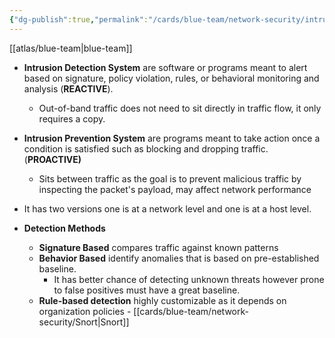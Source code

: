 ```yaml
---
{"dg-publish":true,"permalink":"/cards/blue-team/network-security/intrusion-detection-and-prevention-system/"}
---
```


[[atlas/blue-team\|blue-team]]

- **Intrusion Detection System** are software or programs meant to alert based on signature, policy violation, rules, or behavioral monitoring and analysis (**REACTIVE**).
	- Out-of-band traffic does not need to sit directly in traffic flow, it only requires a copy.
- **Intrusion Prevention System** are programs meant to take action once a condition is satisfied such as blocking and dropping traffic. (**PROACTIVE)**
	- Sits between traffic as the goal is to prevent malicious traffic by inspecting the packet's payload, may affect network performance

- It has two versions one is at a network level and one is at a host level.
- **Detection Methods**
	- **Signature Based** compares traffic against known patterns
	- **Behavior Based** identify anomalies that is based on pre-established baseline.
		- It has better chance of detecting unknown threats however prone to false positives must have a great baseline.
	- **Rule-based detection** highly customizable as it depends on organization policies - [[cards/blue-team/network-security/Snort\|Snort]]

